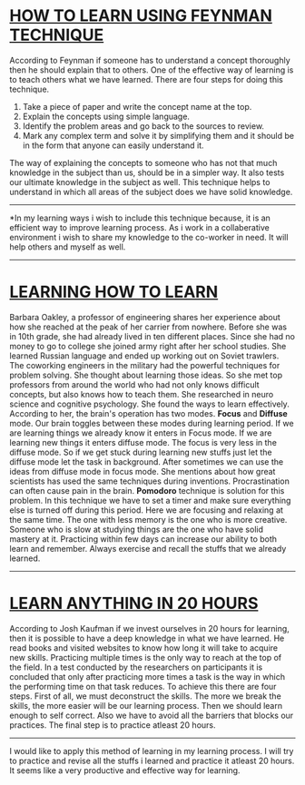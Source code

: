# <INS> HOW TO LEARN USING FEYNMAN TECHNIQUE

According to Feynman if someone has to understand a concept thoroughly then he should explain that to others. One of the effective way of learning is to teach others what we have learned. There are four steps for doing this technique.

1. Take a piece of paper and write the concept name at the top.
2. Explain the concepts using simple language.
3. Identify the problem areas and go back to the sources to review.
4. Mark any complex term and solve it by simplifying them and it should be in the form that anyone can easily understand it.

The way of explaining the concepts to someone who has not that much knowledge in the subject than us, should be in a simpler way. It also tests our ultimate knowledge in the subject as well. This technique helps to understand in which all areas of the subject does we have solid knowledge.
***

*In my learning ways i wish to include this technique because, it is an efficient way to improve learning process. As i work in a collaberative environment i wish to share my knowledge to the co-worker in need. It will help others and myself as well.
***
# <ins> LEARNING HOW TO LEARN

Barbara Oakley, a professor of engineering shares her experience about how she reached at the peak of her carrier from nowhere. Before she was in 10th grade, she had already lived in ten different places. Since she had no money to go to college she joined army right after her school studies. She learned Russian language and ended up working out on Soviet trawlers. The coworking engineers in the military had the powerful techniques for problem solving. She thought about learning those ideas. So she met top professors from around the world who had not only knows difficult concepts, but also knows how to teach them. She researched in neuro science and cognitive psychology. She found the ways to learn effectively. According to her, the brain's operation has two modes. **Focus** and **Diffuse** mode. Our brain toggles between these modes during learning period. If we are learning things we already know it enters in Focus mode. If we are learning new things it enters diffuse mode. The focus is very less in the diffuse mode. So if we get stuck during learning new stuffs just let the diffuse mode let the task in background. After sometimes we can use the ideas from diffuse mode in focus mode. She mentions about how great scientists has used the same techniques during inventions. Procrastination can often cause pain in the brain. **Pomodoro** technique is solution for this problem. In this technique we have to set a timer and make sure everything else is turned off during this period. Here we are focusing and relaxing at the same time. The one with less memory is the one who is more creative. Someone who is slow at studying things are the one who have solid mastery at it. Practicing within few days can increase our ability to both learn and remember. Always exercise and recall the stuffs that we already learned.
***
# <ins> LEARN ANYTHING IN 20 HOURS

According to Josh Kaufman if we invest ourselves in 20 hours for learning, then it is possible to have a deep knowledge in what we have learned. He read books and visited websites to know how long it will take to acquire new skills. Practicing multiple times is the only way to reach at the top of the field. In a test conducted by the researchers on participants it is concluded that only after practicing more times a task is the way in which the performing time on that task reduces. To achieve this there are four steps. First of all, we must deconstruct the skills. The more we break the skills, the more easier will be our learning process. Then we should learn enough to self correct. Also we have to avoid all the barriers that blocks our practices. The final step is to practice atleast 20 hours. 
***
I would like to apply this method of learning in my learning process. I will try to practice and revise all the stuffs i learned and practice it atleast 20 hours. It seems like a very productive and effective way for learning.